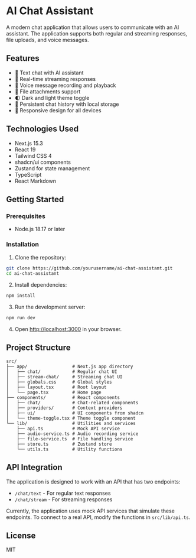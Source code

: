 # AI Chat Assistant

A modern chat application that allows users to communicate with an AI assistant. The application supports both regular and streaming responses, file uploads, and voice messages.

## Features

- 💬 Text chat with AI assistant
- 🔄 Real-time streaming responses
- 🎤 Voice message recording and playback
- 📎 File attachments support
- 🌓 Dark and light theme toggle
- 💾 Persistent chat history with local storage
- 📱 Responsive design for all devices

## Technologies Used

- Next.js 15.3
- React 19
- Tailwind CSS 4
- shadcn/ui components
- Zustand for state management
- TypeScript
- React Markdown

## Getting Started

### Prerequisites

- Node.js 18.17 or later

### Installation

1. Clone the repository:

```bash
git clone https://github.com/yourusername/ai-chat-assistant.git
cd ai-chat-assistant
```

2. Install dependencies:

```bash
npm install
```

3. Run the development server:

```bash
npm run dev
```

4. Open [http://localhost:3000](http://localhost:3000) in your browser.

## Project Structure

```
src/
├── app/                 # Next.js app directory
│   ├── chat/            # Regular chat UI
│   ├── stream-chat/     # Streaming chat UI
│   ├── globals.css      # Global styles
│   ├── layout.tsx       # Root layout
│   └── page.tsx         # Home page
├── components/          # React components
│   ├── chat/            # Chat-related components
│   ├── providers/       # Context providers
│   ├── ui/              # UI components from shadcn
│   └── theme-toggle.tsx # Theme toggle component
└── lib/                 # Utilities and services
    ├── api.ts           # Mock API service
    ├── audio-service.ts # Audio recording service
    ├── file-service.ts  # File handling service
    ├── store.ts         # Zustand store
    └── utils.ts         # Utility functions
```

## API Integration

The application is designed to work with an API that has two endpoints:

- `/chat/text` - For regular text responses
- `/chat/stream` - For streaming responses

Currently, the application uses mock API services that simulate these endpoints. To connect to a real API, modify the functions in `src/lib/api.ts`.

## License

MIT
